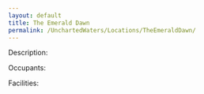 ```yaml
---
layout: default
title: The Emerald Dawn
permalink: /UnchartedWaters/Locations/TheEmeraldDawn/
---
```


Description:

Occupants:

Facilities:

